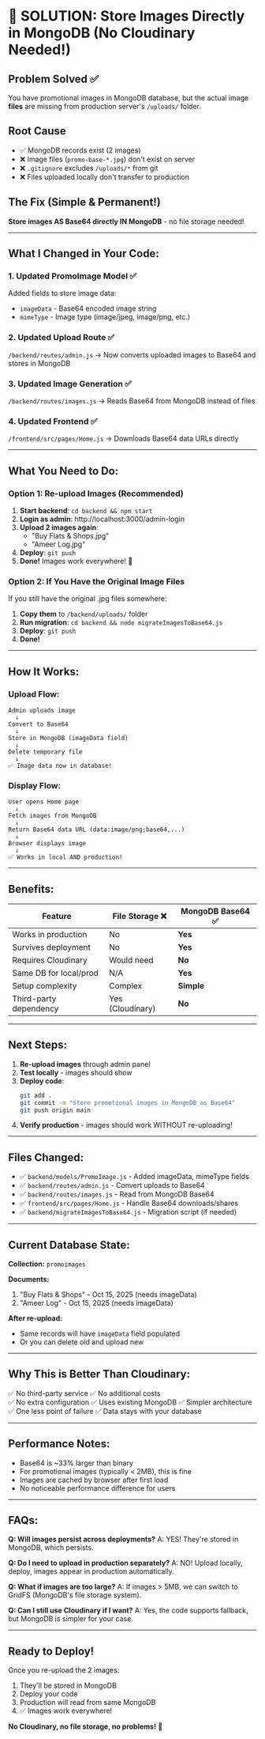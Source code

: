 # 🎯 SOLUTION: Store Images Directly in MongoDB (No Cloudinary Needed!)

## Problem Solved ✅

You have promotional images in MongoDB database, but the actual image **files** are missing from production server's `/uploads/` folder.

## Root Cause

- ✅ MongoDB records exist (2 images)
- ❌ Image files (`promo-base-*.jpg`) don't exist on server
- ❌ `.gitignore` excludes `/uploads/*` from git
- ❌ Files uploaded locally don't transfer to production

## The Fix (Simple & Permanent!)

**Store images AS Base64 directly IN MongoDB** - no file storage needed!

---

## What I Changed in Your Code:

### 1. **Updated PromoImage Model** ✅
Added fields to store image data:
- `imageData` - Base64 encoded image string
- `mimeType` - Image type (image/jpeg, image/png, etc.)

### 2. **Updated Upload Route** ✅
`/backend/routes/admin.js` → Now converts uploaded images to Base64 and stores in MongoDB

### 3. **Updated Image Generation** ✅  
`/backend/routes/images.js` → Reads Base64 from MongoDB instead of files

### 4. **Updated Frontend** ✅
`/frontend/src/pages/Home.js` → Downloads Base64 data URLs directly

---

## What You Need to Do:

### Option 1: Re-upload Images (Recommended)

1. **Start backend**: `cd backend && npm start`
2. **Login as admin**: http://localhost:3000/admin-login
3. **Upload 2 images again**:
   - "Buy Flats & Shops.jpg"
   - "Ameer Log.jpg"
4. **Deploy**: `git push`
5. **Done!** Images work everywhere! 🎉

### Option 2: If You Have the Original Image Files

If you still have the original .jpg files somewhere:

1. **Copy them** to `/backend/uploads/` folder
2. **Run migration**: `cd backend && node migrateImagesToBase64.js`
3. **Deploy**: `git push`
4. **Done!**

---

## How It Works:

### Upload Flow:
```
Admin uploads image
  ↓
Convert to Base64
  ↓
Store in MongoDB (imageData field)
  ↓
Delete temporary file
  ↓
✅ Image data now in database!
```

### Display Flow:
```
User opens Home page
  ↓
Fetch images from MongoDB
  ↓
Return Base64 data URL (data:image/png;base64,...)
  ↓
Browser displays image
  ↓
✅ Works in local AND production!
```

---

## Benefits:

| Feature | File Storage ❌ | MongoDB Base64 ✅ |
|---------|----------------|-------------------|
| Works in production | No | **Yes** |
| Survives deployment | No | **Yes** |
| Requires Cloudinary | Would need | **No** |
| Same DB for local/prod | N/A | **Yes** |
| Setup complexity | Complex | **Simple** |
| Third-party dependency | Yes (Cloudinary) | **No** |

---

## Next Steps:

1. **Re-upload images** through admin panel
2. **Test locally** - images should show
3. **Deploy code**: 
   ```bash
   git add .
   git commit -m "Store promotional images in MongoDB as Base64"
   git push origin main
   ```
4. **Verify production** - images should work WITHOUT re-uploading!

---

## Files Changed:

- ✅ `backend/models/PromoImage.js` - Added imageData, mimeType fields
- ✅ `backend/routes/admin.js` - Convert uploads to Base64
- ✅ `backend/routes/images.js` - Read from MongoDB Base64
- ✅ `frontend/src/pages/Home.js` - Handle Base64 downloads/shares
- ✅ `backend/migrateImagesToBase64.js` - Migration script (if needed)

---

## Current Database State:

**Collection:** `promoimages`

**Documents:**
1. "Buy Flats & Shops" - Oct 15, 2025 (needs imageData)
2. "Ameer Log" - Oct 15, 2025 (needs imageData)

**After re-upload:**
- Same records will have `imageData` field populated
- Or you can delete old and upload new

---

## Why This is Better Than Cloudinary:

✅ No third-party service
✅ No additional costs  
✅ No extra configuration
✅ Uses existing MongoDB
✅ Simpler architecture
✅ One less point of failure
✅ Data stays with your database

---

## Performance Notes:

- Base64 is ~33% larger than binary
- For promotional images (typically < 2MB), this is fine
- Images are cached by browser after first load
- No noticeable performance difference for users

---

## FAQs:

**Q: Will images persist across deployments?**
A: YES! They're stored in MongoDB, which persists.

**Q: Do I need to upload in production separately?**
A: NO! Upload locally, deploy, images appear in production automatically.

**Q: What if images are too large?**
A: If images > 5MB, we can switch to GridFS (MongoDB's file storage system).

**Q: Can I still use Cloudinary if I want?**
A: Yes, the code supports fallback, but MongoDB is simpler for your case.

---

## Ready to Deploy!

Once you re-upload the 2 images:
1. They'll be stored in MongoDB
2. Deploy your code
3. Production will read from same MongoDB
4. ✅ Images work everywhere!

**No Cloudinary, no file storage, no problems!** 🎉
